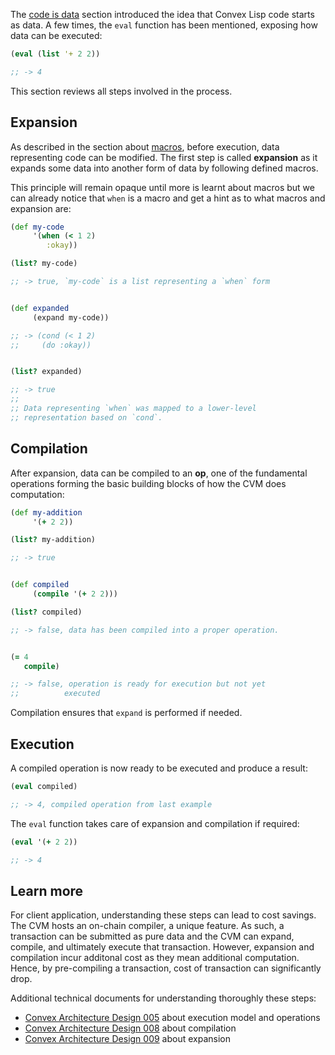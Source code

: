 The [code is data](/cvm/code-is-data) section introduced the idea that Convex Lisp code starts as data. A few times, the `eval` function has been
mentioned, exposing how data can be executed:

```clojure
(eval (list '+ 2 2))

;; -> 4
```

This section reviews all steps involved in the process.


## Expansion

As described in the section about [macros](/cvm/macros), before execution, data representing code can be modified. The first step
is called **expansion** as it expands some data into another form of data by following defined macros.

This principle will remain opaque until more is learnt about macros but we can already notice that `when` is a macro and get a hint
as to what macros and expansion are:

```clojure
(def my-code
     '(when (< 1 2)
        :okay))

(list? my-code)

;; -> true, `my-code` is a list representing a `when` form


(def expanded
     (expand my-code))

;; -> (cond (< 1 2)
;;     (do :okay))


(list? expanded)

;; -> true
;;
;; Data representing `when` was mapped to a lower-level
;; representation based on `cond`.

```


## Compilation

After expansion, data can be compiled to an **op**, one of the fundamental operations forming the basic building blocks of how the CVM does
computation:

```clojure
(def my-addition
     '(+ 2 2))

(list? my-addition)

;; -> true


(def compiled
     (compile '(+ 2 2)))

(list? compiled)

;; -> false, data has been compiled into a proper operation.


(= 4
   compile)

;; -> false, operation is ready for execution but not yet
;;          executed
```

Compilation ensures that `expand` is performed if needed.


## Execution

A compiled operation is now ready to be executed and produce a result:

```clojure
(eval compiled)

;; -> 4, compiled operation from last example
```

The `eval` function takes care of expansion and compilation if required:

```clojure
(eval '(+ 2 2))

;; -> 4
```


## Learn more

For client application, understanding these steps can lead to cost savings. The CVM hosts an on-chain compiler, a unique feature.
As such, a transaction can be submitted as pure data and the CVM can expand, compile, and ultimately execute that transaction.
However, expansion and compilation incur additonal cost as they mean additional computation. Hence, by pre-compiling a transaction,
cost of transaction can significantly drop.

Additional technical documents for understanding thoroughly these steps:

- [Convex Architecture Design 005](https://github.com/Convex-Dev/design/tree/main/cad/005_cvmex) about execution model and operations
- [Convex Architecture Design 008](https://github.com/Convex-Dev/design/tree/main/cad/008_compiler) about compilation
- [Convex Architecture Design 009](https://github.com/Convex-Dev/design/tree/main/cad/009_expanders) about expansion
